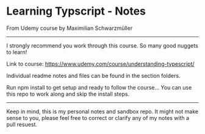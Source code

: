 # Learning Typscript - Notes 

From Udemy course by Maximilian Schwarzmüller

---

I strongly recommend you work through this course. So many good nuggets to learn! 

Link to course:
https://www.udemy.com/course/understanding-typescript/


Individual readme notes and files can be found in the section folders. 

Run npm install to get setup and ready to follow the course... You can use this repo to work along and skip the install steps. 

---

Keep in mind, this is my personal notes and sandbox repo. It might not make sense to you, please feel free to correct or clarify any of my notes with a pull resuest.






